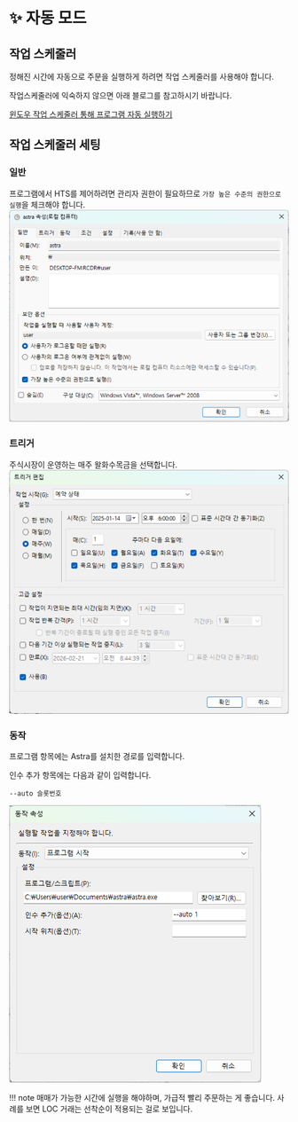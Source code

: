 # ✨ 자동 모드

## 작업 스케줄러
정해진 시간에 자동으로 주문을 실행하게 하려면 작업 스케줄러를 사용해야 합니다.

작업스케줄러에 익숙하지 않으면 아래 블로그를 참고하시기 바랍니다.

[윈도우 작업 스케줄러 통해 프로그램 자동 실행하기](https://blog.naver.com/whitehotdog/223134547879)

## 작업 스케줄러 세팅
### 일반
프로그램에서 HTS를 제어하려면 관리자 권한이 필요하므로 `가장 높은 수준의 권한으로 실행`을 체크해야 합니다.
![](images/auto1.png)

### 트리거
주식시장이 운영하는 매주 왈화수목금을 선택합니다.
![](images/auto2.png)

### 동작
프로그램 항목에는 Astra를 설치한 경로를 입력합니다.

인수 추가 항목에는 다음과 같이 입력합니다. 
```shell
--auto 슬롯번호
```
![](images/auto3.png)

!!! note
    매매가 가능한 시간에 실행을 해야하며, 가급적 빨리 주문하는 게 좋습니다. 사례를 보면 LOC 거래는 선착순이 적용되는 걸로 보입니다.